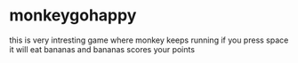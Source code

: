 # monkeygohappy
this is very intresting game where monkey keeps running if you press space it will eat bananas and bananas scores your points
